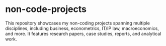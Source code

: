 # non-code-projects
This repository showcases my non-coding projects spanning multiple disciplines, including business, econometrics, IT/IP law, macroeconomics, and more. It features research papers, case studies, reports, and analytical work.
